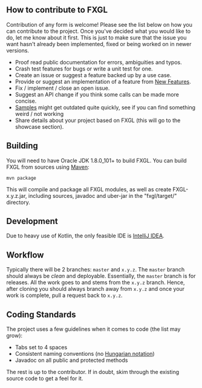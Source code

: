 ## How to contribute to FXGL

Contribution of any form is welcome! Please see the list below on how you can contribute to the project.
Once you've decided what you would like to do, let me know about it first.
This is just to make sure that the issue you want hasn't already been implemented,
fixed or being worked on in newer versions.

* Proof read public documentation for errors, ambiguities and typos.
* Crash test features for bugs or write a unit test for one.
* Create an issue or suggest a feature backed up by a use case.
* Provide or suggest an implementation of a feature from [New Features](https://github.com/AlmasB/FXGL/wiki/New-Features).
* Fix / implement / close an open issue.
* Suggest an API change if you think some calls can be made more concise.
* [Samples](https://github.com/AlmasB/FXGL/tree/master/samples) might get outdated quite quickly, see if you can find something weird / not working
* Share details about your project based on FXGL (this will go to the showcase section).

## Building

You will need to have Oracle JDK 1.8.0_101+ to build FXGL.
You can build FXGL from sources using [Maven](https://maven.apache.org/):
```maven
mvn package
```

This will compile and package all FXGL modules, as well as
create FXGL-x.y.z.jar, including sources, javadoc and uber-jar in the "fxgl/target/" directory.

## Development

Due to heavy use of Kotlin, the only feasible IDE is [IntelliJ IDEA](https://www.jetbrains.com/idea/).

## Workflow

Typically there will be 2 branches: `master` and `x.y.z`.
The `master` branch should always be *clean* and deployable.
Essentially, the `master` branch is for releases.
All the work goes to and stems from the `x.y.z` branch.
Hence, after cloning you should always branch away from `x.y.z` and once
your work is complete, pull a request back to `x.y.z`.

## Coding Standards

The project uses a few guidelines when it comes to code (the list may grow):

* Tabs set to 4 spaces
* Consistent naming conventions (no [Hungarian notation](https://en.wikipedia.org/wiki/Hungarian_notation))
* Javadoc on all public and protected methods

The rest is up to the contributor.
If in doubt, skim through the existing source code to get a feel for it.

